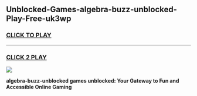 
## Unblocked-Games-algebra-buzz-unblocked-Play-Free-uk3wp
<h3>
<a href="https://premium76.site?title=algebra-buzz-unblocked&ref=19M">CLICK TO PLAY</a></h3>
<hr>

<h3>
<a href="https://premium76.site?title=algebra-buzz-unblocked&ref=19M">CLICK 2 PLAY</a>
  
</h3>

<a href="https://premium76.site?title=algebra-buzz-unblocked&ref=19M"><img src="https://clearcache.store/games.png"></a>


**algebra-buzz-unblocked games unblocked: Your Gateway to Fun and Accessible Online Gaming**
